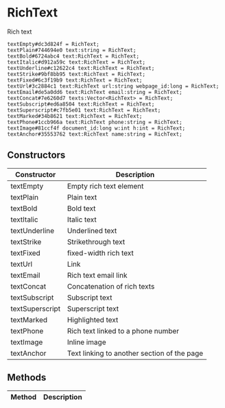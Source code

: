 # RichText
Rich text

```
textEmpty#dc3d824f = RichText;
textPlain#744694e0 text:string = RichText;
textBold#6724abc4 text:RichText = RichText;
textItalic#d912a59c text:RichText = RichText;
textUnderline#c12622c4 text:RichText = RichText;
textStrike#9bf8bb95 text:RichText = RichText;
textFixed#6c3f19b9 text:RichText = RichText;
textUrl#3c2884c1 text:RichText url:string webpage_id:long = RichText;
textEmail#de5a0dd6 text:RichText email:string = RichText;
textConcat#7e6260d7 texts:Vector<RichText> = RichText;
textSubscript#ed6a8504 text:RichText = RichText;
textSuperscript#c7fb5e01 text:RichText = RichText;
textMarked#34b8621 text:RichText = RichText;
textPhone#1ccb966a text:RichText phone:string = RichText;
textImage#81ccf4f document_id:long w:int h:int = RichText;
textAnchor#35553762 text:RichText name:string = RichText;
```

## Constructors
| Constructor | Description |
| ---- | ----------- |
| textEmpty | Empty rich text element |
| textPlain | Plain text |
| textBold | Bold text |
| textItalic | Italic text |
| textUnderline | Underlined text |
| textStrike | Strikethrough text |
| textFixed | fixed-width rich text |
| textUrl | Link |
| textEmail | Rich text email link |
| textConcat | Concatenation of rich texts |
| textSubscript | Subscript text |
| textSuperscript | Superscript text |
| textMarked | Highlighted text |
| textPhone | Rich text linked to a phone number |
| textImage | Inline image |
| textAnchor | Text linking to another section of the page |


## Methods
| Method | Description |
| ---- | ----------- |


